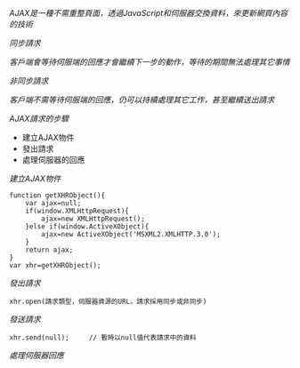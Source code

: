 *AJAX是一種不需重整頁面，透過JavaScript和伺服器交換資料，來更新網頁內容的技術*

*同步請求*

*客戶端會等待伺服端的回應才會繼續下一步的動作，等待的期間無法處理其它事情*

*非同步請求*

*客戶端不需等待伺服端的回應，仍可以持續處理其它工作，甚至繼續送出請求*

*AJAX請求的步驟*
* 建立AJAX物件
* 發出請求
* 處理伺服器的回應

*建立AJAX物件*
```
function getXHRObject(){
	var ajax=null;
	if(window.XMLHttpRequest){
		ajax=new XMLHttpRequest();
	}else if(window.ActiveXObject){
		ajax=new ActiveXObject('MSXML2.XMLHTTP.3.0');
	}
	return ajax;
}
var xhr=getXHRObject();
```

*發出請求*
```
xhr.open(請求類型，伺服器資源的URL，請求採用同步或非同步)
```

*發送請求*
```
xhr.send(null);		// 暫時以null值代表請求中的資料
```

*處理伺服器回應*